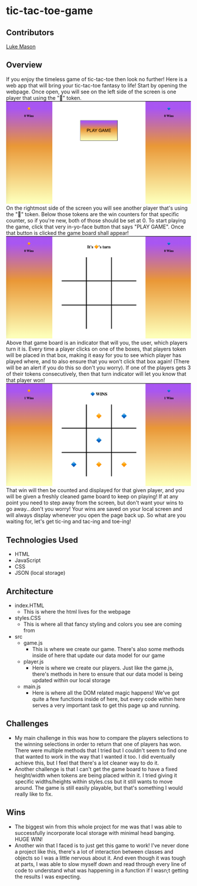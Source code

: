 # tic-tac-toe-game
## Contributors
[Luke Mason](https://github.com/LukeMason33)

## Overview
If you enjoy the timeless game of tic-tac-toe then look no further! Here is a web app that will bring your tic-tac-toe fantasy to life! Start by opening the webpage. Once open, you will see on the left side of the screen is one player that using the "🔶" token.
![](assets/beginning-screenshot.png)
On the rightmost side of the screen you will see another player that's using the "🔷" token. Below those tokens are the win counters for that specific counter, so if you're new, both of those should be set at 0.
To start playing the game, click that very in-yo-face button that says "PLAY GAME". Once that button is clicked the game board shall appear!
![](assets/board-screenshot.png)
Above that game board is an indicator that will you, the user, which players turn it is. Every time a player clicks on one of the boxes, that players token will be placed in that box, making it easy for you to see which player has played where, and to also ensure that you won't click that box again! (There will be an alert if you do this so don't you worry). If one of the players gets 3 of their tokens consecutively, then that turn indicator will let you know that that player won!
![](assets/win-screenshot.png)
That win will then be counted and displayed for that given player, and you will be given a freshly cleaned game board to keep on playing! If at any point you need to step away from the screen, but don't want your wins to go away...don't you worry! Your wins are saved on your local screen and will always display whenever you open the page back up. So what are you waiting for, let's get tic-ing and tac-ing and toe-ing!

## Technologies Used
- HTML
- JavaScript
- CSS
- JSON (local storage)

## Architecture
- index.HTML
  - This is where the html lives for the webpage
- styles.CSS
  - This is where all that fancy styling and colors you see are coming from
- src
  - game.js
    - This is where we create our game. There's also some methods inside of here that update our data model for our game
  - player.js
    - Here is where we create our players. Just like the game.js, there's methods in here to ensure that our data model is being updated within our local storage
  - main.js
    - Here is where all the DOM related magic happens! We've got quite a few functions inside of here, but every code within here serves a very important task to get this page up and running.

## Challenges
- My main challenge in this was how to compare the players selections to the winning selections in order to return that one of players has won. There were multiple methods that I tried but I couldn't seem to find one that wanted to work in the way that I wanted it too. I did eventually achieve this, but I feel that there's a lot cleaner way to do it.
- Another challenge is that I can't get the game board to have a fixed height/width when tokens are being placed within it. I tried giving it specific widths/heights within styles.css but it still wants to move around. The game is still easily playable, but that's something I would really like to fix.

## Wins
- The biggest win from this whole project for me was that I was able to successfully incorporate local storage with minimal head banging. HUGE WIN!
- Another win that I faced is to just get this game to work! I've never done a project like this, there's a lot of interaction between classes and objects so I was a little nervous about it. And even though it was tough at parts, I was able to slow myself down and read through every line of code to understand what was happening in a function if I wasn;t getting the results I was expecting.
